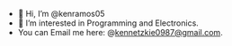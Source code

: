 - 👋 Hi, I’m @kenramos05
- 👀 I’m interested in Programming and Electronics.
- You can Email me here: @kennetzkie0987@gmail.com.

<!---
kenramos05/kenramos05 is a ✨ special ✨ repository because its `README.md` (this file) appears on your GitHub profile.
You can click the Preview link to take a look at your changes.
--->
